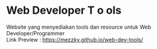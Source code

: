 # Web Developer T o ols
Website yang menyediakan tools dan resource untuk Web Developer/Programmer <br>
Link Preview : https://mezzky.github.io/web-dev-tools/
